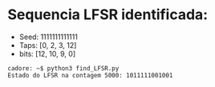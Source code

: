 # Sequencia LFSR identificada:

- Seed: 1111111111111
- Taps: [0, 2, 3, 12]
- bits: [12, 10, 9, 0]

```
cadore: ~$ python3 find_LFSR.py 
Estado do LFSR na contagem 5000: 1011111001001

```
